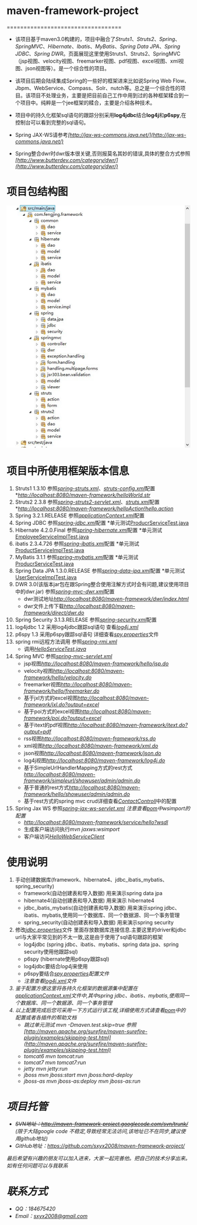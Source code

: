 # maven-framework-project
==================================
* 该项目基于maven3.0构建的，项目中融合了<em>Struts1</em>、<em>Struts2</em>、<em>Spring</em>、<em>SpringMVC</em>、<em>Hibernate</em>、<em>Ibatis</em>、<em>MyBatis</em>、<em>Spring Data JPA</em>、<em>Spring JDBC</em>、<em>Spring DWR</em>。页面展现这里使用Struts1、Struts2、SpringMVC（jsp视图、velocity视图、freemarker视图、pdf视图、excel视图、xml视图、json视图等）。是一个综合性的项目。

* 该项目后期会陆续集成Spring的一些好的框架进来比如说Spring Web Flow、Jbpm、WebService、Compass、Solr、nutch等。总之是一个综合性的项目。该项目不处理业务，主要是把目前自己工作中用到过的各种框架糅合到一个项目中。纯粹是一个jee框架的糅合，主要是介绍各种技术。

* 项目中的持久化框架sql语句的跟踪分别采用<strong>log4jdbc</strong>结合<strong>log4j</strong>和<strong>p6spy</strong>,在控制台可以看到完整的sql语句。

* Spring  JAX-WS请参考<em>[http://jax-ws-commons.java.net/](http://jax-ws-commons.java.net/)</em>

* Spring整合dwr时dwr版本很关键,否则报莫名其妙的错误,具体的整合方式参照<em>[http://www.butterdev.com/category/dwr/](http://www.butterdev.com/category/dwr/)</em>

# 项目包结构图
![src/main/resources/package.jpg](src/main/resources/package.jpg)

# 项目中所使用框架版本信息
1. Struts1 1.3.10 参照<em>[spring-struts.xml](src/main/resources/spring-struts.xml)</em>、<em>[struts-config.xml](src/main/webapp/WEB-INF/struts-config.xml)</em>配置
   *<em>[http://localhost:8080/maven-framework/helloWorld.str](http://localhost:8080/maven-framework/helloWorld.str)</em>
2. Struts2 2.3.8  参照<em>[spring-struts2-servlet.xml](src/main/resources/spring-struts2-servlet.xml)</em>、<em>[struts.xml](src/main/resources/struts.xml)</em>配置
   *<em>[http://localhost:8080/maven-framework/helloAction!hello.action](http://localhost:8080/maven-framework/helloAction!hello.action)</em>
3. Spring 3.2.1.RELEASE 参照<em>[applicationContext.xml](src/main/resources/applicationContext.xml)</em>配置
4. Spring JDBC 参照<em>[spring-jdbc.xml](src/main/resources/spring-jdbc.xml)</em>配置
   *单元测试[ProducrServiceTest.java](src/test/java/com/fengjing/framework/spring/jdbc/service/impl/ProducrServiceTest.java)
5. Hibernate 4.2.0.Final 参照<em>[spring-hibernate.xml](src/main/resources/spring-hibernate.xml)</em>配置
   *单元测试[EmployeeServiceImplTest.java](src/test/java/com/fengjing/framework/hibernate/service/impl/EmployeeServiceImplTest.java)
6. ibatis 2.3.4.726  参照<em>[spring-ibatis.xml](src/main/resources/spring-ibatis.xml)</em>配置
   *单元测试[ProductServiceImplTest.java](src/test/java/com/fengjing/framework/ibatis/service/impl/ProductServiceImplTest.java)
7. MyBatis 3.1.1   参照<em>[spring-mybatis.xml](src/main/resources/spring-mybatis.xml)</em>配置
   *单元测试[ProducrServiceTest.java](src/test/java/com/fengjing/framework/mybatis/service/impl/ProducrServiceTest.java)
8. Spring Data JPA 1.3.0.RELEASE  参照<em>[spring-data-jpa.xml](src/main/resources/spring-data-jpa.xml)</em>配置
   *单元测试[UserServiceImplTest.java](src/test/java/com/fengjing/framework/spring/data/jpa/service/impl/UserServiceImplTest.java)
9. DWR 3.0(该版本jar包在跟Spring整合使用注解方式时会有问题,建议使用项目中的dwr.jar)  参照<em>[spring-mvc-dwr.xml](src/main/resources/spring-mvc-dwr.xml)</em>配置
   * dwr测试地址<em>[http://localhost:8080/maven-framework/dwr/index.html](http://localhost:8080/maven-framework/dwr/index.html)</em>
   * dwr文件上传下载<em>[http://localhost:8080/maven-framework/direct/dwr.do](http://localhost:8080/maven-framework/direct/dwr.do)</em>
10. Spring Security 3.1.3.RELEASE 参照<em>[spring-security.xml](src/main/resources/spring-security.xml)</em>配置
11. log4jdbc 1.2 采用log4jdbc跟踪sql语句 查看<em>[log4j.xml](src/main/resources/log4j.xml)</em>
12. p6spy 1.3 采用p6spy跟踪sql语句 详细查看<em>[spy.properties](src/main/resources/spy.properties)</em>文件
13. spring rmi远程方法调用 参照<em>[spring-rmi.xml](src/main/resources/spring-rmi.xml)</em>
	* 调用<em>[HelloServiceTest.java](src/test/java/com/fengjing/framework/spring/rmi/HelloServiceTest.java)</em>
14. Spring MVC 参照<em>[spring-mvc-servlet.xml](src/main/resources/spring-mvc-servlet.xml)</em>
	* jsp视图<em>[http://localhost:8080/maven-framework/hello/jsp.do](http://localhost:8080/maven-framework/hello/jsp.do)</em>
	* velocity视图<em>[http://localhost:8080/maven-framework/hello/velocity.do](http://localhost:8080/maven-framework/hello/velocity.do)</em>
	* freemarker视图<em>[http://localhost:8080/maven-framework/hello/freemarker.do](http://localhost:8080/maven-framework/hello/freemarker.do)</em>
	* 基于jxl方式的excel视图<em>[http://localhost:8080/maven-framework/jxl.do?output=excel](http://localhost:8080/maven-framework/jxl.do?output=excel)</em>
	* 基于poi方式的excel视图<em>[http://localhost:8080/maven-framework/poi.do?output=excel](http://localhost:8080/maven-framework/poi.do?output=excel)</em>
	* 基于itext的pdf视图<em>[http://localhost:8080/maven-framework/itext.do?output=pdf](http://localhost:8080/maven-framework/itext.do?output=pdf)</em>
	* rss视图<em>[http://localhost:8080/maven-framework/rss.do](http://localhost:8080/maven-framework/rss.do)</em>
	* xml视图<em>[http://localhost:8080/maven-framework/xml.do](http://localhost:8080/maven-framework/xml.do)</em>
	* json视图<em>[http://localhost:8080/maven-framework/json.do](http://localhost:8080/maven-framework/json.do)</em>
	* log4j视图<em>[http://localhost:8080/maven-framework/log4j.do](http://localhost:8080/maven-framework/log4j.do)</em>
	* 基于SimpleUrlHandlerMapping方式的rest方式<em>[http://localhost:8080/maven-framework/simpleurl/showuser/admin/admin.do](http://localhost:8080/maven-framework/simpleurl/showuser/admin/admin.do)</em>
	* 基于普通的rest方式<em>[http://localhost:8080/maven-framework/hello/showuser/admin/admin.do](http://localhost:8080/maven-framework/hello/showuser/admin/admin.do)</em>
	* 基于rest方式的spring mvc crud详细查看<em>[ContactControll](src/main/java/com/fengjing/framework/springmvc/controller/ContactControll.java)</em>中的配置
15. Spring Jax WS 参照<em>[spring-jax-ws-servlet.xml](src/main/resources/spring-jax-ws-servlet.xml) 注意查看[pom](pom.xml)中wsimport的配置</em>
	* <em>[http://localhost:8080/maven-framework/service/hello?wsdl](http://localhost:8080/maven-framework/service/hello?wsdl)</em>
    * 生成客户端访问执行<em>mvn jaxws:wsimport</em>
    * 客户端访问<em>[HelloWebServiceClient](src/main/java/com/fengjing/framework/spring/jax/ws/client/HelloWebServiceClient.java)</em>


# 使用说明
1. 手动创建数据库(framework、hibernate4、jdbc_ibatis_mybatis、spring_security)
   * framework(自动创建表和导入数据) 用来演示spring data jpa 
   * hibernate4(自动创建表和导入数据) 用来演示 hibernate4
   * jdbc_ibatis_mybatis(自动创建表和导入数据) 用来演示spring jdbc、ibatis、mybatis,使用同一个数据库、同一个数据源、同一个事务管理
   * spring_security(自动创建表和导入数据) 用来演示spring security
2. 修改<em>[jdbc.properties](src/main/resources/jdbc.properties)</em>文件 里面存放数据库连接信息.主要这里的driver和jdbc url与大家平常见到的不太一致,这是由于使用了sql语句跟踪的框架
	* log4jdbc (spring jdbc、ibatis、mybatis、spring data jpa、spring security使用他跟踪sql)
	* p6spy (hibernate使用p6spy跟踪sql)
	* log4jdbc要结合<em>log4j</em>来使用
	* p6spy要结合<em>[spy.properties](src/main/resources/spy.properties)配置文件
	* 注意查看<em>[log4j.xml](src/main/resources/log4j.xml)文件
3. 鉴于配置方便这里将各持久化框架的数据源集中配置在[applicationContext.xml](src/main/resources/applicationContext.xml)文件中,其中spring jdbc、ibatis、mybatis,使用同一个数据库、同一个数据源、同一个事务管理
4. 以上配置完成后您可采用一下方式运行该工程,详细使用方式请查看[pom](pom.xml)中的配置或者各插件的帮助文档
   * 跳过单元测试 <em>mvn -Dmaven.test.skip=true</em> 参照[http://maven.apache.org/surefire/maven-surefire-plugin/examples/skipping-test.html](http://maven.apache.org/surefire/maven-surefire-plugin/examples/skipping-test.html)
   * tomcat6 <em>mvn tomcat:run</em>
   * tomcat7 <em>mvn tomcat7:run</em>
   * jetty <em>mvn jetty:run</em>
   * jboss <em>mvn jboss:start</em> <em>mvn jboss:hard-deploy</em>
   * jboss-as <em>mvn jboss-as:deploy</em> <em>mvn jboss-as:run</em>
	
# 项目托管
* <del>SVN地址：<em>http://maven-framework-project.googlecode.com/svn/trunk/</em></del> (限于大陆google code 不稳定,导致经常无法访问,该地址已不在同步,建议使用github地址)
* GitHub地址：<em>https://github.com/sxyx2008/maven-framework-project/</em>

最后希望有兴趣的朋友可以加入进来，大家一起完善他。把自己的技术分享出来。如有任何问题可以与我联系

# 联系方式
* QQ：<em>184675420</em>
* Email：<em>sxyx2008@gmail.com</em>
